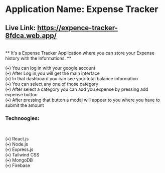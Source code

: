 # Application Name: Expense Tracker
## Live Link: https://expence-tracker-8fdca.web.app/
</br>
** It's a Expense Tracker Application where you can store your Expense history with the Informations. **
</br>

(•) You can log in with your google account
</br>
(•) After Log in,you will get the main interface
</br>
(•) In that dashboard you can see your total balance information
</br>
(•) You can select any one of those category
</br>
(•) After select a category you can add you expense by pressing add expense button
</br>
(•) After pressing that button a modal will appear to you where you have to submit the amount
</br>

### Technoogies:
</br>

(•) React.js
</br>
(•) Node.js
</br>
(•) Express.js
</br>
(•) Tailwind CSS
</br>
(•) MongoDB
</br>
(•) Firebase
</br>
